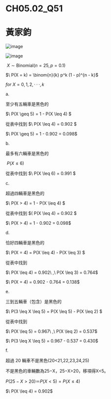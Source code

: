 # CH05.02_Q51 
# **黃家鈞**

![image](https://github.com/user-attachments/assets/eca296a5-7507-4a4e-b14c-3af7b1649fdc)

![image](https://github.com/user-attachments/assets/ea35ce1f-a086-4be3-8b60-3d1458f4b436)

$\ X \sim \text{Binomial}(n=25, p=0.1)$

$\ P(X = k) = \binom{n}{k} p^k (1 - p)^{n - k}\$

$for$ $X=0,1,2,···,k$

a.

至少有五輛車是黑色的

$\ P(X \geq 5) = 1 - P(X \leq 4) \$

從表中找到 $\ P(X \leq 4) = 0.902 \$

$\ P(X \geq 5) = 1 - 0.902 = 0.098\$

b.

最多有六輛車是黑色的

$\ P(X \leq 6)$

從表中找到 $\ P(X \leq 6) = 0.991 \$

c. 

超過四輛車是黑色的

$\ P(X > 4) = 1 - P(X \leq 4) \$

從表中找到 $\( P(X \leq 4) = 0.902 \$

$\ P(X > 4) = 1 - 0.902 = 0.098\$

d.

恰好四輛車是黑色的

$\ P(X = 4) = P(X \leq 4) - P(X \leq 3) \$

從表中找到

$\ P(X \leq 4) = 0.902\ ,\ P(X \leq 3) = 0.764\$

$\ P(X = 4) = 0.902 - 0.764 = 0.138\$

e. 

三到五輛車（包含）是黑色的

$\ P(3 \leq X \leq 5) = P(X \leq 5) - P(X \leq 2) \$

從表中找到

$\ P(X \leq 5) = 0.967\ ,\ P(X \leq 2) = 0.537\$

$\ P(3 \leq X \leq 5) = 0.967 - 0.537 = 0.430\$

f.

超過 20 輛車不是黑色(20<21,22,23,24,25)

不是黑色的車輛數為25−X，25−X>20，移項得X<5。

$P(25−X>20)＝P(X<5)=P(X≤4)$

$\ P(X \leq 4) = 0.902\$
